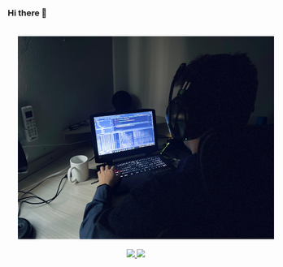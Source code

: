### Hi there 👋

<div style="margin: 20px; display: inline-block; width: 100%;">
  <img height="400px" width="100%" align="top" src="./.github/assets/fundo.jpeg"/>
</div>
  
<div style="display: flex; justify-content: space-around; align-items: center;">
  <a href="https://github.com/viMoraes10">
    <img height="180em" src="https://github-readme-stats.vercel.app/api/top-langs/?username=viMoraes10&layout=compact&langs_count=7&theme=dark&cache_seconds=1800"/>
    <img height="180em" src="https://github-readme-stats.vercel.app/api?username=viMoraes10&show_icons=true&theme=dark&include_all_commits=true&count_private=true"/>
  </a>
</div>


    
<!--
**viMoraes10/viMoraes10** is a ✨ _special_ ✨ repository because its `README.md` (this file) appears on your GitHub profile.

Here are some ideas to get you started:

- 🔭 I’m currently working on ...
- 🌱 I’m currently learning ...
- 👯 I’m looking to collaborate on ...
- 🤔 I’m looking for help with ...
- 💬 Ask me about ...
- 📫 How to reach me: ...
- 😄 Pronouns: ...
- ⚡ Fun fact: ...
-->
